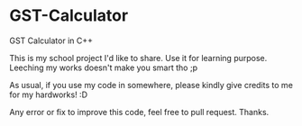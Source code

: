 # GST-Calculator
GST Calculator in C++

This is my school project I'd like to share. 
Use it for learning purpose. Leeching my works doesn't make you smart tho ;p

As usual, if you use my code in somewhere, please kindly give credits to me for my hardworks! :D

Any error or fix to improve this code, feel free to pull request.
Thanks.
